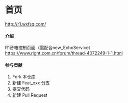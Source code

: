 # 首页

http://r1.wxfsq.com/

#### 介绍

R1音箱控制页面（需配合new_EchoService）
https://www.right.com.cn/forum/thread-4072249-1-1.html

#### 参与贡献

1.  Fork 本仓库
2.  新建 Feat_xxx 分支
3.  提交代码
4.  新建 Pull Request